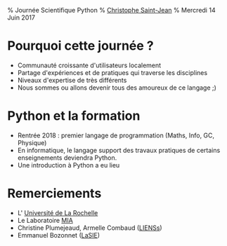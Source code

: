 

% Journée Scientifique Python
% [Christophe Saint-Jean]
% Mercredi 14 Juin 2017

# Pourquoi cette journée ?

- Communauté croissante d'utilisateurs localement
- Partage d'expériences et de pratiques qui traverse les disciplines
- Niveaux d'expertise de très différents
- Nous sommes ou allons devenir tous des amoureux de ce langage ;)

# Python et la formation

- Rentrée 2018 : premier langage de programmation (Maths, Info, GC, Physique) 
- En informatique, le langage support des travaux pratiques de certains enseignements deviendra Python.
- Une introduction à Python a eu lieu 

# Remerciements

- L' [Université de La Rochelle]
- Le Laboratoire [MIA]
- Christine Plumejeaud, Armelle Combaud ([LIENSs])
- Emmanuel Bozonnet ([LaSIE])


[Journée Scientifique Python]: http://mia.univ-larochelle.fr/content/view/303/114/lang,french/
[Christophe Saint-Jean]: https://sites.google.com/site/csaintje/
[Université de La Rochelle]: http://www.univ-larochelle.fr/
[MIA]: http://mia.univ-larochelle.fr/
[LIENSs]: http://lienss.univ-larochelle.fr/
[LaSIE]: http://lasie.univ-larochelle.fr/